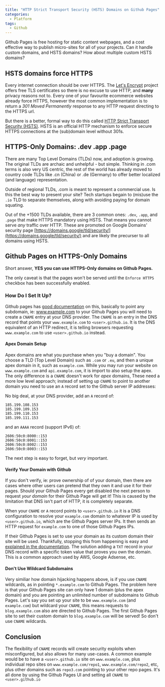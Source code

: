 ```yaml
---
title: "HTTP Strict Transport Security (HSTS) Domains on Github Pages"
categories:
  - Platform
tags:
  - Github
---
```

Github Pages is free hosting for static content webpages, and a cost effective way to publish micro-sites for all of your projects.  Can it handle custom domains, and HSTS domains?  How about multiple custom HSTS domains?

## HSTS domains force HTTPS
Every internet connection should be over HTTPS. The [Let's Encrypt](https://letsencrypt.org/) project offers free TLS certificates so there is no excuse to use HTTP, and **many** privacy reasons not to. Every one of your favourite ecommerce websites already force HTTPS, however the most common implementation is to return a *301 Moved Permanently* response to any HTTP request directing to the HTTPS url. 

But there is a better, formal way to do this called [HTTP Strict Transport Security (HSTS)](https://en.wikipedia.org/wiki/HTTP_Strict_Transport_Security).
HSTS is an official HTTP mechanism to enforce secure HTTPS connections at the (sub)domain level without 301s.

## HTTPS-Only Domains: .dev .app .page

There are many Top Level Domains (TLDs) now, and adoption is growing.  The original TLDs are archaic and unhelpful - but simple.  Thinking in .com terms is also very US centric, the rest of the world has already moved to country code TLDs like .cn (China) or .de (Germany) to offer better localized (and language) representation.

Outside of regional TLDs, .com is meant to represent a commercial use.  Is this the best way to present your site?  Tech startups begain to (mis)use the `.io` TLD to separate themselves, along with avoiding paying for domain squating. 

Out of the +1500 TLDs available, there are 3 common ones: `.dev`, `.app`, and `.page` that make HTTPS mandatory using HSTS.  That means you cannot serve *any* traffic over HTTP. These are promoted on Google Domains' security page [https://domains.google/tld/security/](https://domains.google/tld/security/) and are likely the precurser to all domains using HSTS.

## Github Pages on HTTPS-Only Domains

Short answer, **YES you can use HTTPS-Only domains on Github Pages.**

The only caveat is that the pages won't be served until the `Enforce HTTPS` checkbox has been successfully enabled. 

### How Do I Set It Up?

Github pages has [good documentation](https://docs.github.com/en/pages/configuring-a-custom-domain-for-your-github-pages-site/about-custom-domains-and-github-pages) on this, basically to point any subdomain, ie: www.example.com to your Github Pages you will need to create a `CNAME` entry at your DNS provider.  The `CNAME` is an entry in the DNS record that points your `www.example.com` to `<user>.github.io`.  It is the DNS equivalent of an HTTP redirect, it is telling browsers requesting `www.example.com` to use `<user>.github.io` instead.

#### Apex Domain Setup

Apex domains are what you purchase when you "buy a domain".  You choose a TLD (Top Level Domain) such as `.com` or `.eu`, and then a unique apex domain in it, such as `example.com`.  While you may run your website on `www.example.com` and `api.example.com`, it is import to also setup the apex. The only difference is a `CNAME` doesn't work for _apex_ domains,  These need a more low level approach; instead of setting up `CNAME` to point to another domain you need to use an `A` record set to the Github server IP addresses:

No big deal, at your DNS provider, add an `A` record of:
```
185.199.108.153
185.199.109.153
185.199.110.153
185.199.111.153
```
and an `AAAA` record (support IPv6) of:
````
2606:50c0:8000::153
2606:50c0:8001::153
2606:50c0:8002::153
2606:50c0:8003::153
````

The next step is easy to forget, but _very_ important. 

#### Verify Your Domain with Github

If you don't verify, ie: prove ownership of of your domain, then there are cases where other users can pretend that they own it and use it for their pages.  Should your Github Pages every get disabled the next person to request _your domain_ for their Github Page will get it! This is caused by the limitation that DNS isn't part of HTTP, it is completely separate.

When your `CNAME` or `A` record points to `<user>.github.io` it is a DNS configuration to resolve your `example.com` domain to whatever IP is used by `<user>.github.io`, which are the Github Pages server IPs.  It then sends an HTTP request for `example.com` to one of those Github Pages IPs.  

If their Github Pages is set to use your domain as its custom domain their site will be used.  Thankfully, stopping this from happening is easy and [explained in the documentation](https://docs.github.com/en/pages/configuring-a-custom-domain-for-your-github-pages-site/verifying-your-custom-domain-for-github-pages).  The solution adding a `TXT` record in your DNS record with a specific token value that proves you own the domain.  This is a common approach used by AWS, Google Adsense, etc.

#### Don't Use Wildcard Subdomains

Very similiar how domain hijacking happens above, is if you use `CNAME` wildcards, as in pointing `*.example.com` to Github Pages.  The problem here is that your Github Pages site can only have 1 domain (plus the apex domain) and you are pointing an unlimited number of subdomains to Github Pages. Let's say you set up your site to be `www.example.com` (and `example.com`) but wildcard your `CNAME`, this means requests to `blog.example.com` also are directed to Github Pages.  The first Github Pages site to set their custom domain to `blog.example.com` will be served!  So don't use `CNAME` wildcards.

## Conclusion

The flexibility of `CNAME` records will create security exploits when misconfigured, but also allows for many use-cases.  A common example would be to have a `<user>.github.io` site on `www.example.com`, plus individual repo sites on `www.example.com/repo1`, `www.example.com/repo2`, etc, plus other domains such as `repo3.com` pointing to your other repo pages.   It's all done by using the Github Pages UI and setting all `CNAME` to `<user>.github.io`
